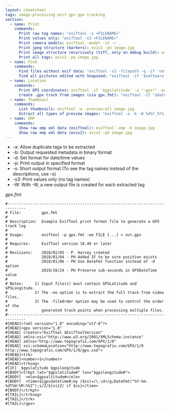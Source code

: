 ```yaml
---
layout: cheatsheet
tags: image-processing exif gps gpx tracking
section:
  - name: Print
    commands:
      Print raw tag names: "exiftool -s <FILENAME>"
      Print values only: "exiftool -s3 <FILENAME>"
      Print camera models: exiftool -model -s3 -r .
      Print jpeg structure (markers): exiv2 -pS image.jpg
      Print image structure recursively (tiff, only on debug build): exiv2 -pR image.jpg
      Print all tags: exiv2 -pa image.jpg
  - name: Find
    commands:
      Find files without exif data: "exiftool -s3 -filepath -q -if 'not $exif:all' -r <YOUR_DIRECTORY_TO_SCAN>"
      Find all pictures edited with Snapseed: "exiftool -if '$software =~ /snapseed/i' -p '$directory/$filename' -r -q -q ."
  - name: Location
    commands:
      Print GPS coordinates: exiftool -if '$gpslatitude' -a "-gps*" -ee -c "%.6f degrees" image.jpg
      Create .gpx track from images (via gpx.fmt): "exiftool -if '$datetimeoriginal' -fileOrder datetimeoriginal -d \"%Y-%m-%dT%H:%M:%S+02:00\" -p ./gpx.fmt ./*.jpg > output.gpx"
  - name: Thumbnail
    commands:
      List thumbnails: exiftool -a -preview:all image.jpg
      Extract all types of preview images: "exiftool -a -b -W %d%f_%t%-c.%s -preview:all image.jpg"
  - name: XMP
    commands:
      Show raw xmp xml data (exiftool): exiftool -xmp -b image.jpg
      Show raw xmp xml data (exiv2): exiv2 -pX image.jpg
---
```


- -a: Allow duplicate tags to be extracted
- -b: Output requested metadata in binary format
- -d: Set format for date/time values
- -p: Print output in specified format
- -s: Short output format (To see the tag names instead of the descriptions, use -s)
- -s3: Print values only (no tag names)
- -W: With -W, a new output file is created for each extracted tag

*gpx.fmt*

```
#------------------------------------------------------------------------------
# File:         gpx.fmt
#
# Description:  Example ExifTool print format file to generate a GPX track log
#
# Usage:        exiftool -p gpx.fmt -ee FILE [...] > out.gpx
#
# Requires:     ExifTool version 10.49 or later
#
# Revisions:    2010/02/05 - P. Harvey created
#               2018/01/04 - PH Added IF to be sure position exists
#               2018/01/06 - PH Use DateFmt function instead of -d option
#               2019/10/24 - PH Preserve sub-seconds in GPSDateTime value
#
# Notes:     1) Input file(s) must contain GPSLatitude and GPSLongitude.
#            2) The -ee option is to extract the full track from video files.
#            3) The -fileOrder option may be used to control the order of the
#               generated track points when processing multiple files.
#------------------------------------------------------------------------------
#[HEAD]<?xml version="1.0" encoding="utf-8"?>
#[HEAD]<gpx version="1.0"
#[HEAD] creator="ExifTool $ExifToolVersion"
#[HEAD] xmlns:xsi="http://www.w3.org/2001/XMLSchema-instance"
#[HEAD] xmlns="http://www.topografix.com/GPX/1/0"
#[HEAD] xsi:schemaLocation="http://www.topografix.com/GPX/1/0 http://www.topografix.com/GPX/1/0/gpx.xsd">
#[HEAD]<trk>
#[HEAD]<number>1</number>
#[HEAD]<trkseg>
#[IF]  $gpslatitude $gpslongitude
#[BODY]<trkpt lat="$gpslatitude#" lon="$gpslongitude#">
#[BODY]  <ele>$gpsaltitude#</ele>
#[BODY]  <time>${gpsdatetime#;my ($ss)=/\.\d+/g;DateFmt("%Y-%m-%dT%H:%M:%SZ");s/Z/${ss}Z/ if $ss}</time>
#[BODY]</trkpt>
#[TAIL]</trkseg>
#[TAIL]</trk>
#[TAIL]</gpx>
```
